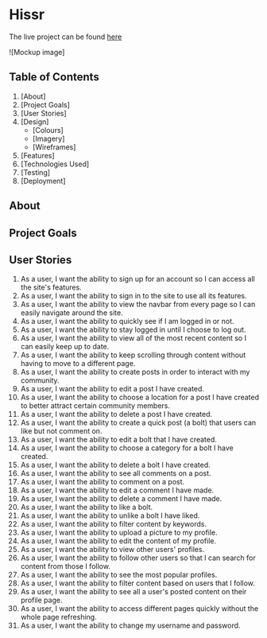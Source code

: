 # Hissr

The live project can be found [here]()

![Mockup image]

## Table of Contents
1. [About]
2. [Project Goals]
3. [User Stories]
4. [Design]
    - [Colours]
    - [Imagery]
    - [Wireframes]
5. [Features]
6. [Technologies Used]
7. [Testing]
8. [Deployment]

## About

## Project Goals

## User Stories
1. As a user, I want the ability to sign up for an account so I can access all the site's features.
2. As a user, I want the ability to sign in to the site to use all its features.
3. As a user, I want the ability to view the navbar from every page so I can easily navigate around the site.
4. As a user, I want the ability to quickly see if I am logged in or not. 
5. As a user, I want the ability to stay logged in until I choose to log out.
6. As a user, I want the ability to view all of the most recent content so I can easily keep up to date.
7. As a user, I want the ability to keep scrolling through content without having to move to a different page.
8. As a user, I want the ability to create posts in order to interact with my community.
9. As a user, I want the ability to edit a post I have created. 
10. As a user, I want the ability to choose a location for a post I have created to better attract certain community members.
11. As a user, I want the ability to delete a post I have created.
12. As a user, I want the ability to create a quick post (a bolt) that users can like but not comment on.
13. As a user, I want the ability to edit a bolt that I have created.
14. As a user, I want the ability to choose a category for a bolt I have created.
15. As a user, I want the ability to delete a bolt I have created.
16. As a user, I want the ability to see all comments on a post.
17. As a user, I want the ability to comment on a post.
18. As a user, I want the ability to edit a comment I have made.
19. As a user, I want the ability to delete a comment I have made.
20. As a user, I want the ability to like a bolt.
21. As a user, I want the ability to unlike a bolt I have liked.
22. As a user, I want the ability to filter content by keywords.
23. As a user, I want the ability to upload a picture to my profile.
24. As a user, I want the ability to edit the content of my profile.
25. As a user, I want the ability to view other users' profiles.
26. As a user, I want the ability to follow other users so that I can search for content from those I follow.
27. As a user, I want the ability to see the most popular profiles.
28. As a user, I want the ability to filter content based on users that I follow.
29. As a user, I want the ability to see all a user's posted content on their profile page.
30. As a user, I want the ability to access different pages quickly without the whole page refreshing.
31. As a user, I want the ability to change my username and password.